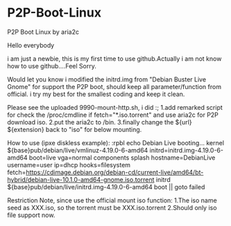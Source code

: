 # P2P-Boot-Linux
P2P Boot Linux by aria2c

Hello everybody

i am just a newbie, this is my first time to use github.Actually i am not know how to use github....Feel Sorry.

Would let you know i modified the initrd.img from "Debian Buster Live Gnome" for support the P2P boot, should keep all parameter/function from official.
i try my best for the smallest coding and keep it clean.

Please see the uploaded 9990-mount-http.sh, i did :;
1.add remarked script for check the /proc/cmdline if fetch="*.iso.torrent" and use aria2c for P2P download iso.
2.put the aria2c to /bin.
3.finally change the ${url} ${extension} back to "iso" for below mounting.

How to use (ipxe diskless example):
:rpbl
echo Debian Live booting...
kernel ${base}pub/debian/live/vmlinuz-4.19.0-6-amd64 initrd=initrd.img-4.19.0-6-amd64 boot=live vga=normal components splash hostname=DebianLive username=user ip=dhcp hooks=filesystem fetch=https://cdimage.debian.org/debian-cd/current-live/amd64/bt-hybrid/debian-live-10.1.0-amd64-gnome.iso.torrent
initrd ${base}pub/debian/live/initrd.img-4.19.0-6-amd64
boot || goto failed


Restriction Note, since use the official mount iso function:
1.The iso name seed as XXX.iso, so the torrent must be XXX.iso.torrent
2.Should only iso file support now.
